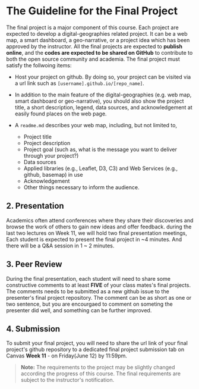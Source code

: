 # The Guideline for the Final Project

The final project is a major component of this course. Each project are expected to develop a digital-geographies related project. It can be a web map, a smart dashboard, a geo-narrative, or a project idea which has been approved by the instructor. All the final projects are expected to **publish online**, and the **codes are expected to be shared on GitHub** to contribute to both the open source community and academia. The final project must satisfy the follwoing items:

- Host your project on github. By doing so, your project can be visited via a url link such as `[username].github.io/[repo_name]`.

- In addition to the main feature of the digital-geographies (e.g. web map, smart dashboard or geo-narrative), you should also show the project title, a short description, legend, data sources, and acknowledgement at easily found places on the web page.

- A `readme.md` describes your web map, including, but not limited to,
    - Project title
    - Project description
    - Project goal (such as, what is the message you want to deliver through your project?)
    - Data sources
    - Applied libraries (e.g., Leaflet, D3, C3) and Web Services (e.g., github, basemap) in use
    - Acknowledgement
    - Other things necessary to inform the audience.

## 2\. Presentation

Academics often attend conferences where they share their discoveries and browse the work of others to gain new ideas and offer feedback. during the last two lectures on Week 11, we will hold two final presentation meetings, Each student is expected to present the final project in ~4 minutes. And there will be a Q&A session in 1 ~ 2 minutes.

## 3\. Peer Review
During the final presentation, each student will need to share some constructive comments to at least **FIVE** of your class mates's final projects. The comments needs to be submitted as a new github issue to the presenter's final project repository. The comment can be as short as one or two sentence, but you are encourgaed to comment on someting the presenter did well, and something can be further improved.

## 4\. Submission

To submit your final project, you will need to share the url link of your final project's github repository to a dedicated final project submission tab on Canvas **Week 11** - on Friday(June 12) by 11:59pm.


>  **Note:** The requirements to the project may be slightly changed according the progress of this course. The final requirements are subject to the instructor's notification.
